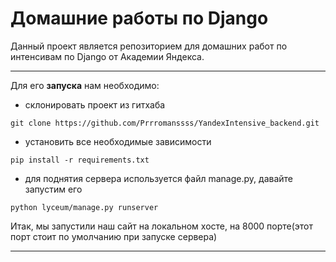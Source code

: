 # Домашние работы по Django


Данный проект является репозиторием для домашних работ по интенсивам по Django от Академии Яндекса.

***
Для его __запуска__ нам необходимо:
* склонировать проект из гитхаба
```commandline
git clone https://github.com/Prrromanssss/YandexIntensive_backend.git
```
* установить все необходимые зависимости
```commandline
pip install -r requirements.txt
```
* для поднятия сервера используется файл manage.py, давайте запустим его
```commandline
python lyceum/manage.py runserver
```
Итак, мы запустили наш сайт на локальном хосте, на 8000 порте(этот порт стоит по умолчанию при запуске сервера)
***
